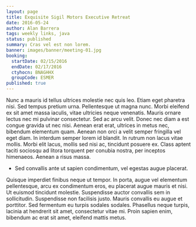 ```yaml
---
layout: page
title: Exquisite Sigil Motors Executive Retreat
date: 2016-05-24
author: Alan Barrera
tags: weekly links, java
status: published
summary: Cras vel est non lorem.
banner: images/banner/meeting-01.jpg
booking:
  startDate: 02/15/2016
  endDate: 02/17/2016
  ctyhocn: BNAGHHX
  groupCode: ESMER
published: true
---
```

Nunc a mauris id tellus ultrices molestie nec quis leo. Etiam eget pharetra nisi. Sed tempus pretium urna. Pellentesque ut magna nunc. Morbi eleifend ex sit amet massa iaculis, vitae ultricies neque venenatis. Mauris ornare lectus nec mi pulvinar consectetur. Sed ac arcu velit. Donec nec diam a est congue gravida ut nec nisi. Aenean erat erat, ultrices in metus nec, bibendum elementum quam. Aenean non orci a velit semper fringilla vel eget diam. In interdum semper lorem id blandit. In rutrum non lacus vitae mollis. Morbi elit lacus, mollis sed nisi ac, tincidunt posuere ex. Class aptent taciti sociosqu ad litora torquent per conubia nostra, per inceptos himenaeos. Aenean a risus massa.

* Sed convallis ante ut sapien condimentum, vel egestas augue placerat.

Quisque imperdiet finibus neque ut tempor. In porta, augue vel elementum pellentesque, arcu ex condimentum eros, eu placerat augue mauris et nisi. Ut euismod tincidunt molestie. Suspendisse auctor convallis sem in sollicitudin. Suspendisse non facilisis justo. Mauris convallis eu augue et porttitor. Sed fermentum eu turpis sodales sodales. Phasellus neque turpis, lacinia at hendrerit sit amet, consectetur vitae mi. Proin sapien enim, bibendum ac erat sit amet, eleifend mattis metus.
